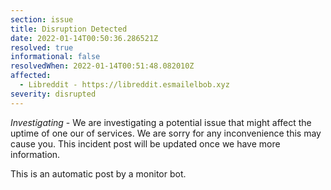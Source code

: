 ```yaml
---
section: issue
title: Disruption Detected
date: 2022-01-14T00:50:36.286521Z
resolved: true
informational: false
resolvedWhen: 2022-01-14T00:51:48.082010Z
affected:
  - Libreddit - https://libreddit.esmailelbob.xyz
severity: disrupted
---
```

*Investigating* - We are investigating a potential issue that might affect the uptime of one our of services. We are sorry for any inconvenience this may cause you. This incident post will be updated once we have more information.

This is an automatic post by a monitor bot.
        